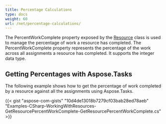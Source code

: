 ```yaml
---
title: Percentage Calculations
type: docs
weight: 60
url: /net/percentage-calculations/
---
```


The PercentWorkComplete property exposed by the [Resource](https://apireference.aspose.com/tasks/net/aspose.tasks/resource) class is used to manage the percentage of work a resource has completed. The PercentWorkComplete property represents the percentage of the work across all assignments a resource has completed. It supports the integer data type.

## **Getting Percentages with Aspose.Tasks**
The following example shows how to get the percentage of work completed by a resource against all the assignments using Aspose.Tasks.

{{< gist "aspose-com-gists" "10d4de13018b7279cf03bab28ed78aeb" "Examples-CSharp-WorkingWithResources-GetResourcePercentWorkComplete-GetResourcePercentWorkComplete.cs" >}}
